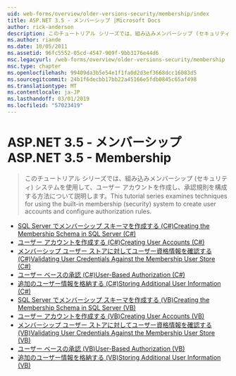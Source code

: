 ```yaml
---
uid: web-forms/overview/older-versions-security/membership/index
title: ASP.NET 3.5 - メンバーシップ |Microsoft Docs
author: rick-anderson
description: このチュートリアル シリーズでは、組み込みメンバーシップ (セキュリティ) システムを使用して、ユーザー アカウントを作成し、承認規則を構成する方法について説明します。
ms.author: riande
ms.date: 10/05/2011
ms.assetid: 96fc5552-05cd-4547-909f-9bb3176e44d6
msc.legacyurl: /web-forms/overview/older-versions-security/membership
msc.type: chapter
ms.openlocfilehash: 99409da3b5e54e1f1fa0d2d3ef3668dcc16083d5
ms.sourcegitcommit: 24b1f6decbb17bb22a45166e5fdb0845c65af498
ms.translationtype: MT
ms.contentlocale: ja-JP
ms.lasthandoff: 03/01/2019
ms.locfileid: "57023419"
---
```

<a name="aspnet-35---membership"></a><span data-ttu-id="ad72d-103">ASP.NET 3.5 - メンバーシップ</span><span class="sxs-lookup"><span data-stu-id="ad72d-103">ASP.NET 3.5 - Membership</span></span>
====================
> <span data-ttu-id="ad72d-104">このチュートリアル シリーズでは、組み込みメンバーシップ (セキュリティ) システムを使用して、ユーザー アカウントを作成し、承認規則を構成する方法について説明します。</span><span class="sxs-lookup"><span data-stu-id="ad72d-104">This tutorial series examines techniques for using the built-in membership (security) system to create user accounts and configure authorization rules.</span></span>


- [<span data-ttu-id="ad72d-105">SQL Server でメンバーシップ スキーマを作成する (C#)</span><span class="sxs-lookup"><span data-stu-id="ad72d-105">Creating the Membership Schema in SQL Server (C#)</span></span>](creating-the-membership-schema-in-sql-server-cs.md)
- [<span data-ttu-id="ad72d-106">ユーザー アカウントを作成する (C#)</span><span class="sxs-lookup"><span data-stu-id="ad72d-106">Creating User Accounts (C#)</span></span>](creating-user-accounts-cs.md)
- [<span data-ttu-id="ad72d-107">メンバーシップ ユーザー ストアに対してユーザー資格情報を確認する (C#)</span><span class="sxs-lookup"><span data-stu-id="ad72d-107">Validating User Credentials Against the Membership User Store (C#)</span></span>](validating-user-credentials-against-the-membership-user-store-cs.md)
- [<span data-ttu-id="ad72d-108">ユーザー ベースの承認 (C#)</span><span class="sxs-lookup"><span data-stu-id="ad72d-108">User-Based Authorization (C#)</span></span>](user-based-authorization-cs.md)
- [<span data-ttu-id="ad72d-109">追加のユーザー情報を格納する (C#)</span><span class="sxs-lookup"><span data-stu-id="ad72d-109">Storing Additional User Information (C#)</span></span>](storing-additional-user-information-cs.md)
- [<span data-ttu-id="ad72d-110">SQL Server でメンバーシップ スキーマを作成する (VB)</span><span class="sxs-lookup"><span data-stu-id="ad72d-110">Creating the Membership Schema in SQL Server (VB)</span></span>](creating-the-membership-schema-in-sql-server-vb.md)
- [<span data-ttu-id="ad72d-111">ユーザー アカウントを作成する (VB)</span><span class="sxs-lookup"><span data-stu-id="ad72d-111">Creating User Accounts (VB)</span></span>](creating-user-accounts-vb.md)
- [<span data-ttu-id="ad72d-112">メンバーシップ ユーザー ストアに対してユーザー資格情報を確認する (VB)</span><span class="sxs-lookup"><span data-stu-id="ad72d-112">Validating User Credentials Against the Membership User Store (VB)</span></span>](validating-user-credentials-against-the-membership-user-store-vb.md)
- [<span data-ttu-id="ad72d-113">ユーザー ベースの承認 (VB)</span><span class="sxs-lookup"><span data-stu-id="ad72d-113">User-Based Authorization (VB)</span></span>](user-based-authorization-vb.md)
- [<span data-ttu-id="ad72d-114">追加のユーザー情報を格納する (VB)</span><span class="sxs-lookup"><span data-stu-id="ad72d-114">Storing Additional User Information (VB)</span></span>](storing-additional-user-information-vb.md)
